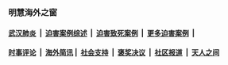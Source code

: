 
### 明慧海外之窗

####  [武汉肺炎](indexes/365.md?t=01101401) &nbsp;|&nbsp;  [迫害案例综述](indexes/328.md?t=01101401) &nbsp;|&nbsp; [迫害致死案例](indexes/277.md?t=01101401)  &nbsp;|&nbsp; [更多迫害案例](indexes/81.md?t=01101401)  &nbsp;|&nbsp; 
####  [时事评论](indexes/251.md?t=01101401) &nbsp;|&nbsp; [海外简讯](indexes/245.md?t=01101401)&nbsp;|&nbsp;  [社会支持](indexes/140.md?t=01101401) &nbsp;|&nbsp; [褒奖决议](indexes/282.md?t=01101401) &nbsp;|&nbsp; [社区报道](indexes/91.md?t=01101401)  &nbsp;|&nbsp; [天人之间](indexes/78.md?t=01101401) 


